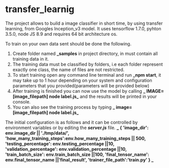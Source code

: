 # transfer_learnig

The project allows to build a image classifier in short time, by using transfer learning, from Googles Inception_v3 model.
It uses tensorflow 1.7.0, pyhton 3.5.0, node JS 8.9 and requires 64 bit architecture os.

To train on your own data sent should be done the following.

1. Create folder named **_samples** in project directory, in must contain all training data in it.
2. The training data must be classified by folders, i.e each folder represent exactly one class, the name of files are not restricted.
3. To start training open any command line terminal and run **_npm start**, it may take up to 1 hour depending on your system and configuration parameters that you provided(parameters will be provided below)
4. After training is finished you can now use the model by calling **_ IMAGE=[image_filepath] node label.js_** and the results will be printed in your console.
5. You can also see the training process by typing **_ image=[image_filepath] node label.js_**

The initial configuration is as follows and it can be controlled by environment variables or by editing the **_server.js_** file.
**_ 
{
    'image_dir': env.image_dir || './tmp/data/',
    'how_many_training_steps':env.how_many_training_steps || 500,
    'testing_percentage': env.testing_percentage ||10,
    'validation_percentage': env.validation_percentage ||10,
    'train_batch_size': env.train_batch_size ||100,
    'final_tensor_name': env.final_tensor_name ||'final_result',
    'trainer_file_path':'train.py'
}
_**